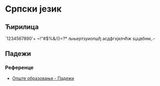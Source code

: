 # Српски језик

## Ћирилица

`1234567890'+
~!"#$%&/()=?*
љњертзуиопшђ
асдфгхјклчћж
ѕџцвбнм,.-

## Падежи



### Референце

- [Опште образовање - Падежи](https://www.opsteobrazovanje.in.rs/srpski-jezik/gramatika/padezi/)
